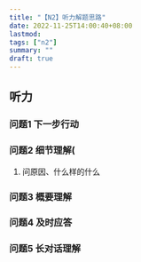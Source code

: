 ```yaml
---
title: "【N2】听力解题思路"
date: 2022-11-25T14:00:40+08:00
lastmod: 
tags: ["n2"]
summary: ""
draft: true
---
```


## 听力
### 问题1 下一步行动
### 问题2 细节理解(
1. 问原因、什么样的什么

### 问题3 概要理解
### 问题4 及时应答
### 问题5 长对话理解